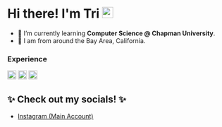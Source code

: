 # Hi there! I'm Tri   <img src="https://user-images.githubusercontent.com/74038190/216120981-b9507c36-0e04-4469-8e27-c99271b45ba5.png" width="25" height="25"/>
- 🌱 I’m currently learning **Computer Science @ Chapman University**.
- 📍 I am from around the Bay Area, California.
### Experience
<img src="https://raw.githubusercontent.com/jmnote/z-icons/master/svg/javascript.svg" width="20" height="20"/>  <img src="https://raw.githubusercontent.com/jmnote/z-icons/master/svg/java.svg" width="20" height="20"/>  <img src="https://raw.githubusercontent.com/jmnote/z-icons/master/svg/python.svg" width="20" height="20"/>

## ✨ Check out my socials! ✨
- [Instagram (Main Account)](https://www.instagram.com/troyxblizei/)

